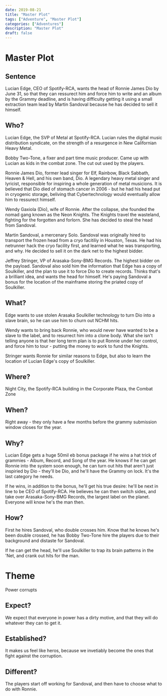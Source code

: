 ```yaml
---
date: 2019-08-21
title: "Master Plot"
tags: ["Adventure", "Master Plot"]
categories: ["Adventures"]
description: "Master Plot"
draft: false
---
```


# Master Plot 

## Sentence

Lucian Edge, CEO of Spotify-RCA, wants the head of Ronnie James Dio by June 31, so
that they can ressurect him and force him to write and an album by the Grammy
deadline, and is having difficulty getting it using a small extraction team
lead by Martin Sandoval because he has decided to sell it himself.

## Who?

Lucian Edge, the SVP of Metal at Spotify-RCA. Lucian rules the digital music
distribution syndicate, on the strength of a resurgence in New Californian
Heavy Metal. 

Bobby Two-Tone, a fixer and part time music producer. Came up with Lucian 
as kids in the combat zone. The cut out used by the players.

Ronnie James Dio, former lead singer for Elf, Rainbow, Black Sabbath, Heaven
& Hell, and his own band, Dio. A legendary heavy metal singer and lyricist,
responsible for inspiring a whole generation of metal musicions. It is believed
that Dio died of stomach cancer in 2006 - but he had his head put in cryogenic
storage, beliving that Cybertechnology would eventually allow him to ressurect
himself.

Wendy Gaxiola (Dio), wife of Ronnie. After the collapse, she founded the
nomad gang known as the Neon Knights. The Knights travel the wasteland, fighting
for the forgotten and forlorn. She has decided to steal the head from Sandoval.

Martin Sandoval, a mercenary Solo. Sandoval was originally hired to transport
the frozen head from a cryo facitiliy in Houston, Texas. He had his netrunner
hack the cryo facility first, and learned what he was transporting, and why. He
decided to sell it on the dark net to the highest bidder.

Jeffrey Stringer, VP of Arasaka-Sony-BMG Records. The highest bidder on the
payload. Sandoval also sold him the information that Edge has a copy of Soulkiller,
and the plan to use it to force Dio to create records. Thinks that's a brilliant
idea, and wants the head for himself. He's paying Sandoval a bonus for the location
of the mainframe storing the priated copy of Soulkiller.

## What? 

Edge wants to use stolen Arasaka Soulkiller technology to turn Dio into a slave
brain, so he can use him to churn out NCHM hits. 

Wendy wants to bring back Ronnie, who would never have wanted to be a slave to
the label, and to resurrect him into a clone body. What she isn't telling anyone
is that her long term plan is to put Ronnie under her control, and force him to
tour - putting the money to work to fund the Knights.

Stringer wants Ronnie for similar reasons to Edge, but also to learn the location
of Lucian Edge's copy of Soulkiller.

## Where?

Night City, the Spotify-RCA building in the Corporate Plaza, the Combat Zone

## When?

Right away - they only have a few months before the grammy submission window closes
for the year.

## Why?

Lucian Edge gets a huge 50mil eb bonus package if he wins a hat trick of
grammies - Album, Record, and Song of the year. He knows if he can get Ronnie
into the system soon enough, he can turn out hits that aren't just inspiried by
Dio - they'll be Dio, and he'll have the Grammy on lock. It's the last category
he needs.

If he wins, in addition to the bonus, he'll get his true desire: he'll be next in
line to be CEO of Spotify-RCA. He believes he can then switch sides, and take over
Arasaka-Sony-BMG Records, the largest label on the planet. Everyone will know he's
the man then.

## How?

First he hires Sandoval, who double crosses him. Know that he knows he's been double
crossed, he has Bobby Two-Tone hire the players due to their background and
distaste for Sandoval.

If he can get the head, he'll use Soulkiller to trap its brain patterns in the 'Net,
and crank out hits for the man.

# Theme

Power corrupts

## Expect?

We expect that everyone in power has a dirty motive, and that they will do whatever
they can to get it.

## Established?

It makes us feel like heros, because we invetiably become the ones that fight against
the corruption.

## Different?

The players start off working for Sandoval, and then have to choose what to do with
Ronnie.

